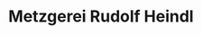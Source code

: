 ---
title: "Metzgerei Rudolf Heindl"
url: /wiesenfelden/metzgerei-rudolf-heindl/
shop: Metzgerei
---